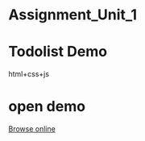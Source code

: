 # Assignment_Unit_1 
# Todolist Demo
html+css+js
# open demo
[Browse online](https://yadenguu.github.io/Assignment_Unit_1/)